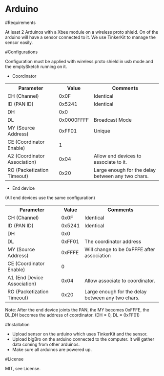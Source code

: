 Arduino
=======


#Requirements

At least 2 Arduinos with a Xbee module on a wireless proto shield.
On of the arduino will have a sensor connected to it.
We use TinkerKit to manage the sensor easily.

#Configurations

Configuration must be applied with wireless proto shield in usb mode and the emptySketch running on it.

* Coordinator 

<table>
  <tr>
    <th>Parameter</th><th>Value</th><th>Comments</th>
  </tr>
  <tr>
    <td>CH (Channel)</td><td>0x0F</td><td>Identical</td>
  </tr>
  <tr>
    <td>ID (PAN ID)</td><td>0x5241</td><td>Identical</td>
  </tr>
  <tr>
    <td>DH</td><td>0x0</td><td></td>
  </tr>
  <tr>
    <td>DL</td><td>0x0000FFFF</td><td>Broadcast Mode</td>
  </tr>
  <tr>
    <td>MY (Source Address)</td><td>0xFF01</td><td>Unique</td>
  </tr>
  <tr>
    <td>CE (Coordinator Enable)</td><td>1</td><td></td>
  </tr>
  <tr>
    <td>A2 (Coordinator Association)</td><td>0x04</td><td>Allow end devices to associate to it.</td>
  </tr>
  <tr>
    <td>RO (Packetization Timeout)</td><td>0x20</td><td>Large enough for the delay between any two chars.</td>
  </tr>
</table>

* End device

(All end devices use the same configuration)


<table>
  <tr>
    <th>Parameter</th><th>Value</th><th>Comments</th>
  </tr>
  <tr>
    <td>CH (Channel)</td><td>0x0F</td><td>Identical</td>
  </tr>
  <tr>
    <td>ID (PAN ID)</td><td>0x5241</td><td>Identical</td>
  </tr>
  <tr>
    <td>DH</td><td>0x0</td><td></td>
  </tr>
  <tr>
    <td>DL</td><td>0xFF01</td><td>The coordinator address</td>
  </tr>
  <tr>
    <td>MY (Source Address)</td><td>0xFFFE</td><td>Will change to be 0xFFFE after association</td>
  </tr>
  <tr>
    <td>CE (Coordinator Enable)</td><td>0</td><td></td>
  </tr>
  <tr>
    <td>A1 (End Device Association)</td><td>0x04</td><td>Allow associate to coordinator.</td>
  </tr>
  <tr>
    <td>RO (Packetization Timeout)</td><td>0x20</td><td>Large enough for the delay between any two chars.</td>
  </tr>
</table>

Note: After the end device joints the PAN, the MY becomes 0xFFFE, the DL,DH becomes the address of coordinator. (DH = 0, DL = 0xFF01) 


#Installation

* Upload sensor on the arduino which uses TinkerKit and the sensor.
* Upload bigBro on the arduino connected to the computer. It will gather data coming from other arduinos.
* Make sure all arduinos are powered up.

#License

MIT, see License.

